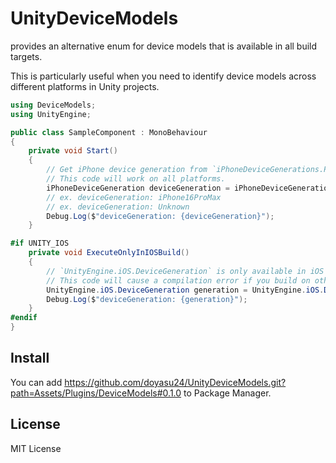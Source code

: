 # UnityDeviceModels

provides an alternative enum for device models that is available in all build targets.

This is particularly useful when you need to identify device models across different platforms in Unity projects.

```csharp
using DeviceModels;
using UnityEngine;

public class SampleComponent : MonoBehaviour
{
    private void Start()
    {
        // Get iPhone device generation from `iPhoneDeviceGenerations.Parse`.
        // This code will work on all platforms.
        iPhoneDeviceGeneration deviceGeneration = iPhoneDeviceGenerations.Parse(SystemInfo.deviceModel);
        // ex. deviceGeneration: iPhone16ProMax
        // ex. deviceGeneration: Unknown
        Debug.Log($"deviceGeneration: {deviceGeneration}");
    }

#if UNITY_IOS
    private void ExecuteOnlyInIOSBuild()
    {
        // `UnityEngine.iOS.DeviceGeneration` is only available in iOS build.
        // This code will cause a compilation error if you build on other platforms.
        UnityEngine.iOS.DeviceGeneration generation = UnityEngine.iOS.Device.generation;
        Debug.Log($"deviceGeneration: {generation}");
    }
#endif
}
```

## Install
You can add https://github.com/doyasu24/UnityDeviceModels.git?path=Assets/Plugins/DeviceModels#0.1.0 to Package Manager.

## License
MIT License
